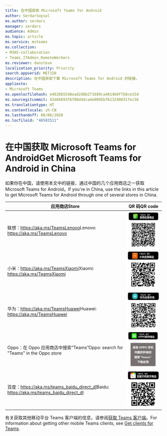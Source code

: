 ```yaml
---
title: 在中国获取 Microsoft Teams for Android
author: SerdarSoysal
ms.author: serdars
manager: serdars
audience: Admin
ms.topic: article
ms.service: msteams
ms.collection:
- M365-collaboration
- Teams_ITAdmin_RemoteWorkers
ms.reviewer: dansteve
localization_priority: Priority
search.appverid: MET150
description: 在中国获取下载 Microsoft Teams for Android 的链接。
appliesto:
- Microsoft Teams
ms.openlocfilehash: e4820b5548ead2d8b271689ca4814b0f7b8ce15d
ms.sourcegitcommit: 43d66693f6f08d4dcade0095bf613240031fec56
ms.translationtype: HT
ms.contentlocale: zh-CN
ms.lasthandoff: 08/06/2020
ms.locfileid: "46583511"
---
```

# <a name="get-microsoft-teams-for-android-in-china"></a><span data-ttu-id="75084-103">在中国获取 Microsoft Teams for Android</span><span class="sxs-lookup"><span data-stu-id="75084-103">Get Microsoft Teams for Android in China</span></span>

<span data-ttu-id="75084-104">如果你在中国，请使用本文中的链接，通过中国的几个应用商店之一获取 Microsoft Teams for Android。</span><span class="sxs-lookup"><span data-stu-id="75084-104">If you're in China, use the links in this article to get Microsoft Teams for Android through one of several stores in China.</span></span>


|<span data-ttu-id="75084-105">应用商店</span><span class="sxs-lookup"><span data-stu-id="75084-105">Store</span></span>  |<span data-ttu-id="75084-106">QR 码</span><span class="sxs-lookup"><span data-stu-id="75084-106">QR code</span></span>  |
|---------|---------|
| <span data-ttu-id="75084-107">联想：https://aka.ms/TeamsLenovo</span><span class="sxs-lookup"><span data-stu-id="75084-107">Lenovo: https://aka.ms/TeamsLenovo</span></span>      | ![联想应用商店中的 Android 版 Teams 的 QR 码](media/get-teams-android-in-china-lenovo.png)        |
| <span data-ttu-id="75084-109">小米：https://aka.ms/TeamsXiaomi</span><span class="sxs-lookup"><span data-stu-id="75084-109">Xiaomi: https://aka.ms/TeamsXiaomi</span></span>     |![小米应用商店中的 Android 版 Teams 的 QR 码](media/get-teams-android-in-china-xiaomi.png)         |
|<span data-ttu-id="75084-111">华为：https://aka.ms/TeamsHuawei</span><span class="sxs-lookup"><span data-stu-id="75084-111">Huawei: https://aka.ms/TeamsHuawei</span></span>     | ![华为应用商店中的 Android 版 Teams 的 QR 码](media/get-teams-android-in-china-huawei.png)        |
|<span data-ttu-id="75084-113">Oppo：在 Oppo 应用商店中搜索“Teams”</span><span class="sxs-lookup"><span data-stu-id="75084-113">Oppo: search for "Teams" in the Oppo store</span></span>     | ![Oppo 应用商店中的 Android 版 Teams 的 QR 码](media/get-teams-android-in-china-oppo.png)        |
|<span data-ttu-id="75084-115">百度：https://aka.ms/teams_baidu_direct_dl</span><span class="sxs-lookup"><span data-stu-id="75084-115">Baidu: https://aka.ms/teams_baidu_direct_dl</span></span>     | ![百度应用商店中的 Android 版 Teams 的 QR 码](media/get-teams-android-in-china-baidu.png)        |

<span data-ttu-id="75084-117">有关获取其他移动平台 Teams 客户端的信息，请参阅[获取 Teams 客户端](get-clients.md#mobile-clients)。</span><span class="sxs-lookup"><span data-stu-id="75084-117">For information about getting other mobile Teams clients, see [Get clients for Teams](get-clients.md#mobile-clients).</span></span>
